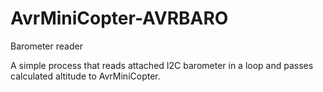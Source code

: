 # AvrMiniCopter-AVRBARO
Barometer reader

A simple process that reads attached I2C barometer in a loop and passes calculated altitude to AvrMiniCopter.
